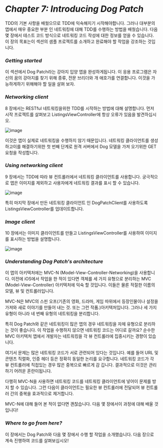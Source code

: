 # _Chapter 7: Introducing Dog Patch_


TDD의 기본 사항을 배웠으므로 TDD에 익숙해지기 시작해야합니다. 그러나 대부분의 앱에서 매우 중요한 부분 인 네트워킹에 대해 TDD를 수행하는 방법을 배웠습니다.
다음 몇 장에서 테스트 코드 방식으로 네트워킹 코드 작성에 대한 정보를 얻을 수 있습니다. 이 장의 목표는이 섹션의 샘플 프로젝트를 소개하고 완료해야 할 작업을 강조하는 것입니다.

### _Getting started_
이 섹션에서 Dog Patch라는 강아지 입양 앱을 완성하게됩니다. 이 응용 프로그램은 자신의 꿈의 강아지를 찾기 위해 종류, 전문 브리더와 개 애호가를 연결합니다.
이것을 가능하게하기 위해해야 할 일을 살펴 보자.

### _Networking client_
8 장에서는 RESTful 네트워킹을위한 TDD를 시작하는 방법에 대해 설명합니다. 먼저 시작 프로젝트를 살펴보고 ListingsViewController에 항상 오류가 있음을 발견하십시오.

![image](https://user-images.githubusercontent.com/60660894/88854006-9bf25c80-d22b-11ea-818b-1d2137175f84.png)

이것은 앱이 실제로 네트워킹을 수행하지 않기 때문입니다. 네트워킹 클라이언트를 생성하고이를 해결하기위한 첫 번째 단계로 원격 서버에서 Dog 모델을 가져 오기위한 GET 요청을 작성합니다.

### _Using networking client_
9 장에서는 TDD에 따라 뷰 컨트롤러에서 네트워킹 클라이언트를 사용합니다. 궁극적으로 앱은 이미지를 제외하고 사용자에게 네트워킹 결과를 표시 할 수 있습니다.

![image](https://user-images.githubusercontent.com/60660894/88854131-d1974580-d22b-11ea-82bc-3684b4a8efaa.png)

특히 마지막 장에서 만든 네트워킹 클라이언트 인 DogPatchClient를 사용하도록 ListingsViewController를 업데이트합니다.

### _Image client_
10 장에서는 이미지 클라이언트를 만들고 ListingsViewController를 사용하여 이미지를 표시하는 방법을 설명합니다.

![image](https://user-images.githubusercontent.com/60660894/88854302-0acfb580-d22c-11ea-84a1-0f55ae2697c5.png)

### _Understanding Dog Patch's architecture_
이 앱의 아키텍처에는 MVC-N (Model-View-Controller-Networking)을 사용합니다. 이전에 iOS에서 작업을 한 적이 있다면 객체를 세 가지 유형으로 분리하는 MVC (Model-View-Controller) 아키텍처에 익숙 할 것입니다. 이들은 물론 적절한 이름의 모델, 뷰 및 컨트롤러입니다.

MVC-N은 MVC의 스핀 오프(기존의 영화, 드라마, 게임 따위에서 등장인물이나 설정을 가져와 새로 이야기를 만들어 내는 것. 또는 그런 작품.)아키텍처입니다. 그러나 세 가지 유형이 아니라 네 번째 유형의 네트워킹을 분리합니다.

특히 Dog Patch와 같은 네트워킹이 많은 앱의 경우 네트워킹을 자체 유형으로 분리하는 것이 좋습니다. 이 작업을 수행하지 않으면 네트워킹 코드는 어디로 갈까요? 순수한 MVC 아키텍처 앱에서 개발자는 네트워킹을 각 뷰 컨트롤러에 집중시키는 경향이 있습니다.

여기서 문제는 많은 네트워킹 코드가 서로 관련되어 있다는 것입니다. 예를 들어 URL 및 콘텐츠 직렬화, 인증 헤더 등은 정확히 동일한 논리를 요구합니다. 네트워킹 코드가 각 뷰 컨트롤러에 직접있는 경우 많은 중복으로 빠르게 감 깁니다. 결과적으로 이것은 관리하기 어려운 혼란이됩니다.

다행히 MVC-N을 사용하면 네트워킹 코드를 네트워킹 클라이언트에 넣어이 문제를 방지 할 수 있습니다. 그런 다음이 클라이언트는 필요한 뷰 컨트롤러에 전달되어 뷰 컨트롤러 간의 중복을 효과적으로 제거합니다.

MVC-N에 대해 들어 본 적이 없다면 괜찮습니다. 다음 몇 장에서이 과정에 대해 배울 것입니다!

### _Where to go from here?_
이 장에서는 Dog Patch와 다음 몇 장에서 수행 할 작업을 소개했습니다. 다음 장으로 계속 진행하여 코드를 살펴보십시오!



